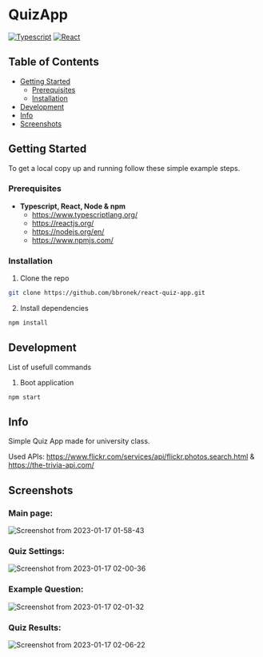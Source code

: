 # QuizApp
[![Typescript](https://img.shields.io/badge/typescript-4.9.4-brightgreen.svg)](https://www.ruby-lang.org/en/news/2021/07/07/ruby-3-0-2-released/)
[![React](https://img.shields.io/badge/react-18.2.0-brightgreen.svg)](https://rubygems.org/gems/rails/versions/6.1.4)


<!-- TABLE OF CONTENTS -->
## Table of Contents
* [Getting Started](#getting-started)
  * [Prerequisites](#prerequisites)
  * [Installation](#installation)
* [Development](#development)
* [Info](#info)
* [Screenshots](#screenshots)

<!-- GETTING STARTED -->
## Getting Started
To get a local copy up and running follow these simple example steps.

<!-- PREREQUISITES -->
### Prerequisites
- **Typescript, React, Node & npm**
  - https://www.typescriptlang.org/
  - https://reactjs.org/
  - https://nodejs.org/en/
  - https://www.npmjs.com/

<!-- INSTALLATION -->
### Installation
1. Clone the repo
```sh
git clone https://github.com/bbronek/react-quiz-app.git
```
2. Install dependencies
```sh
npm install
```

<!-- DEVELOPMENT -->
## Development
List of usefull commands
1. Boot application
```sh
npm start
```

<!-- INFO -->
## Info
Simple Quiz App made for university class.

Used APIs: https://www.flickr.com/services/api/flickr.photos.search.html & https://the-trivia-api.com/

<!-- SCREENSHOTS -->
## Screenshots
### Main page:
![Screenshot from 2023-01-17 01-58-43](https://user-images.githubusercontent.com/40842163/212787322-69c018e9-4f45-4dbf-8969-74687ffdedf4.png)
### Quiz Settings:
![Screenshot from 2023-01-17 02-00-36](https://user-images.githubusercontent.com/40842163/212787413-2892aea4-475d-4796-98b7-e76a6ab48de0.png)
### Example Question:
![Screenshot from 2023-01-17 02-01-32](https://user-images.githubusercontent.com/40842163/212787482-f0d4d010-dc91-496c-a16a-f2c895a57270.png)
### Quiz Results:
![Screenshot from 2023-01-17 02-06-22](https://user-images.githubusercontent.com/40842163/212787913-1c5d76b3-fbff-449d-8fbc-05997d6a451a.png)
